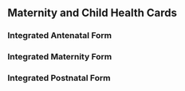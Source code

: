 ## Maternity and Child Health Cards
### Integrated Antenatal Form
### Integrated Maternity Form
### Integrated Postnatal Form